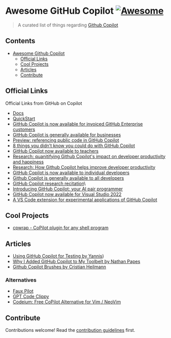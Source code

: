 # Awesome GitHub Copilot [![Awesome](https://awesome.re/badge.svg)](https://awesome.re)

> A curated list of things regarding [Github Copilot](https://github.com/features/copilot)

## Contents

- [Awesome Github Copilot](#awesome-github-copilot)
  - [Official Links](#official-links)
  - [Cool Projects](#cool-projects)
  - [Articles](#articles)
  - [Contribute](#contribute)

## Official Links

Official Links from GitHub on Copilot

- [Docs](https://docs.github.com/en/copilot)
- [QuickStart](https://docs.github.com/en/copilot/quickstart)
- [GitHub Copilot is now available for invoiced GitHub Enterprise customers](https://github.blog/changelog/2022-12-07-github-copilot-is-now-available-for-invoiced-github-enterprise-customers)
- [GitHub Copilot is generally available for businesses](https://github.blog/2022-12-07-github-copilot-is-generally-available-for-businesses/)
- [Preview: referencing public code in GitHub Copilot](https://github.blog/2022-11-01-preview-referencing-public-code-in-github-copilot/)
- [8 things you didn’t know you could do with GitHub Copilot](https://github.blog/2022-09-14-8-things-you-didnt-know-you-could-do-with-github-copilot/)
- [GitHub Copilot now available to teachers](https://github.blog/2022-09-08-github-copilot-now-available-for-teachers/)
- [Research: quanitifying Github Copilot's impact on developer productivity and happiness](https://github.blog/2022-09-07-research-quantifying-github-copilots-impact-on-developer-productivity-and-happiness/)
- [Research: How Github Copilot helps improve developer productivity](https://github.blog/2022-07-14-research-how-github-copilot-helps-improve-developer-productivity/)
- [GitHub Copilot is now available to individual developers](https://github.blog/changelog/2022-06-21-github-copilot-is-now-available-to-individual-developers)
- [Github Copilot is generally available to all developers](https://github.blog/2022-06-21-github-copilot-is-generally-available-to-all-developers/)
- [GitHub Copilot research recitation](https://github.blog/2021-06-30-github-copilot-research-recitation/)\
- [Introducing GitHub Copilot: your AI pair programmer](https://github.blog/2021-06-29-introducing-github-copilot-ai-pair-programmer/)
- [GitHub Copilot now available for Visual Studio 2022](https://github.blog/2022-03-29-github-copilot-now-available-for-visual-studio-2022/)
- [A VS Code extension for experimental applications of GitHub Copilot](https://githubnext.com/projects/copilot-labs/)

## Cool Projects

- [cpwrap - CoPilot plugin for any shell program](https://github.com/MarkMendell/cpwrap)

## Articles

- [Using GitHub Copilot for Testing by Yannis](https://www.strictmode.io/articles/using-github-copilot-for-testing))
- [Why I Added GitHub Copilot to My Toolbelt by Nathan Papes](https://spin.atomicobject.com/2023/01/30/github-copilot-toolbelt/)
- [Github Copilot Brushes by Cristian Heilmann](https://christianheilmann.com/2022/12/13/code-brushes-for-github-copilot/)

### Alternatives

- [Faux Pilot](https://github.com/fauxpilot/fauxpilot)
- [GPT Code Clippy](https://github.com/CodedotAl/gpt-code-clippy)
- [Codeium: Free CoPilot Alternative for Vim / NeoVim](https://github.com/Exafunction/codeium.vim)

## Contribute

Contributions welcome! Read the [contribution guidelines](contributing.md) first.
